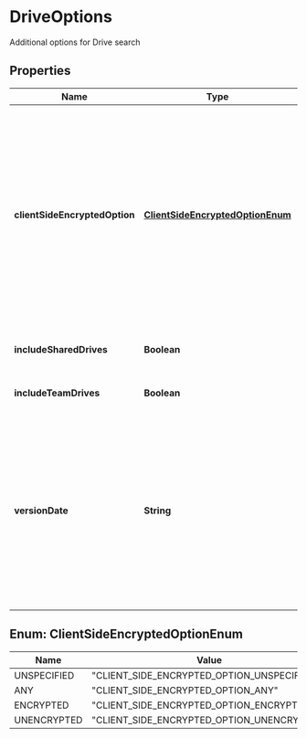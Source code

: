 

# DriveOptions

Additional options for Drive search

## Properties

| Name | Type | Description | Notes |
|------------ | ------------- | ------------- | -------------|
|**clientSideEncryptedOption** | [**ClientSideEncryptedOptionEnum**](#ClientSideEncryptedOptionEnum) | Set whether the results include only content encrypted with [Google Workspace Client-side encryption](https://support.google.com/a?p&#x3D;cse_ov) content, only unencrypted content, or both. Defaults to both. Currently supported for Drive. |  [optional] |
|**includeSharedDrives** | **Boolean** | Set to **true** to include shared drives. |  [optional] |
|**includeTeamDrives** | **Boolean** | Set to true to include Team Drive. |  [optional] |
|**versionDate** | **String** | Search the current version of the Drive file, but export the contents of the last version saved before 12:00 AM UTC on the specified date. Enter the date in UTC. |  [optional] |



## Enum: ClientSideEncryptedOptionEnum

| Name | Value |
|---- | -----|
| UNSPECIFIED | &quot;CLIENT_SIDE_ENCRYPTED_OPTION_UNSPECIFIED&quot; |
| ANY | &quot;CLIENT_SIDE_ENCRYPTED_OPTION_ANY&quot; |
| ENCRYPTED | &quot;CLIENT_SIDE_ENCRYPTED_OPTION_ENCRYPTED&quot; |
| UNENCRYPTED | &quot;CLIENT_SIDE_ENCRYPTED_OPTION_UNENCRYPTED&quot; |



